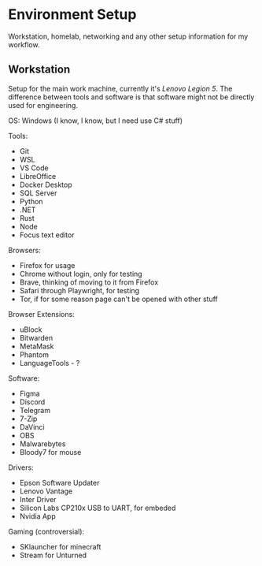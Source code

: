 # Environment Setup

Workstation, homelab, networking and any other setup information for my workflow.


## Workstation

Setup for the main work machine, currently it's *Lenovo Legion 5*.
The difference between tools and software is that
software might not be directly used for engineering.

OS: Windows (I know, I know, but I need use C# stuff)

Tools:
- Git
- WSL
- VS Code
- LibreOffice
- Docker Desktop
- SQL Server
- Python
- .NET
- Rust
- Node
- Focus text editor

Browsers:
- Firefox for usage
- Chrome without login, only for testing
- Brave, thinking of moving to it from Firefox
- Safari through Playwright, for testing
- Tor, if for some reason page can't be opened with other stuff

Browser Extensions:
- uBlock
- Bitwarden
- MetaMask
- Phantom
- LanguageTools - ?

Software:
- Figma
- Discord
- Telegram
- 7-Zip
- DaVinci
- OBS
- Malwarebytes
- Bloody7 for mouse

Drivers:
- Epson Software Updater
- Lenovo Vantage
- Inter Driver
- Silicon Labs CP210x USB to UART, for embeded
- Nvidia App

Gaming (controversial):
- SKlauncher for minecraft
- Stream for Unturned
